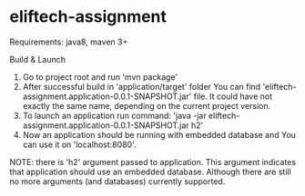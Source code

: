 # eliftech-assignment

Requirements: java8, maven 3+

Build & Launch

1. Go to project root and run 'mvn package'
2. After successful build in 'application/target' folder
You can find 'eliftech-assignment.application-0.0.1-SNAPSHOT.jar' file. It could
have not exactly the same name, depending on the current project version.
3. To launch an application run command: 'java -jar eliftech-assignment.application-0.0.1-SNAPSHOT.jar h2'
4. Now an application should be running with embedded database and You can use it on 'localhost:8080'.

NOTE: there is 'h2' argument passed to application. This argument indicates that application should
use an embedded database. Although there are still no more arguments (and databases) currently supported.
